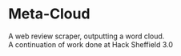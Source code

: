 # Meta-Cloud
A web review scraper, outputting a word cloud.  
A continuation of work done at Hack Sheffield 3.0
